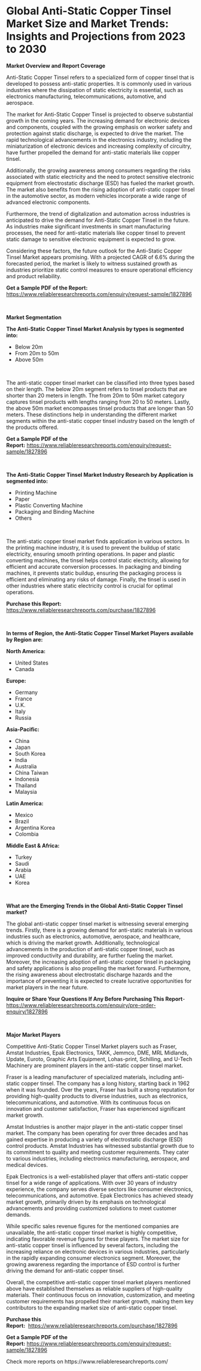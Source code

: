 <p><h1>Global Anti-Static Copper Tinsel Market Size and Market Trends: Insights and Projections from 2023 to 2030</h1></p><p><strong>Market Overview and Report Coverage</strong></p>
<p><p>Anti-Static Copper Tinsel refers to a specialized form of copper tinsel that is developed to possess anti-static properties. It is commonly used in various industries where the dissipation of static electricity is essential, such as electronics manufacturing, telecommunications, automotive, and aerospace.</p><p>The market for Anti-Static Copper Tinsel is projected to observe substantial growth in the coming years. The increasing demand for electronic devices and components, coupled with the growing emphasis on worker safety and protection against static discharge, is expected to drive the market. The rapid technological advancements in the electronics industry, including the miniaturization of electronic devices and increasing complexity of circuitry, have further propelled the demand for anti-static materials like copper tinsel.</p><p>Additionally, the growing awareness among consumers regarding the risks associated with static electricity and the need to protect sensitive electronic equipment from electrostatic discharge (ESD) has fueled the market growth. The market also benefits from the rising adoption of anti-static copper tinsel in the automotive sector, as modern vehicles incorporate a wide range of advanced electronic components.</p><p>Furthermore, the trend of digitalization and automation across industries is anticipated to drive the demand for Anti-Static Copper Tinsel in the future. As industries make significant investments in smart manufacturing processes, the need for anti-static materials like copper tinsel to prevent static damage to sensitive electronic equipment is expected to grow.</p><p>Considering these factors, the future outlook for the Anti-Static Copper Tinsel Market appears promising. With a projected CAGR of 6.6% during the forecasted period, the market is likely to witness sustained growth as industries prioritize static control measures to ensure operational efficiency and product reliability.</p></p>
<p><strong>Get a Sample PDF of the Report:</strong> <a href="https://www.reliableresearchreports.com/enquiry/request-sample/1827896">https://www.reliableresearchreports.com/enquiry/request-sample/1827896</a></p>
<p>&nbsp;</p>
<p><strong>Market Segmentation</strong></p>
<p><strong>The Anti-Static Copper Tinsel Market Analysis by types is segmented into:</strong></p>
<p><ul><li>Below 20m</li><li>From 20m to 50m</li><li>Above 50m</li></ul></p>
<p>&nbsp;</p>
<p><p>The anti-static copper tinsel market can be classified into three types based on their length. The below 20m segment refers to tinsel products that are shorter than 20 meters in length. The from 20m to 50m market category captures tinsel products with lengths ranging from 20 to 50 meters. Lastly, the above 50m market encompasses tinsel products that are longer than 50 meters. These distinctions help in understanding the different market segments within the anti-static copper tinsel industry based on the length of the products offered.</p></p>
<p><strong>Get a Sample PDF of the Report:</strong>&nbsp;<a href="https://www.reliableresearchreports.com/enquiry/request-sample/1827896">https://www.reliableresearchreports.com/enquiry/request-sample/1827896</a></p>
<p>&nbsp;</p>
<p><strong>The Anti-Static Copper Tinsel Market Industry Research by Application is segmented into:</strong></p>
<p><ul><li>Printing Machine</li><li>Paper</li><li>Plastic Converting Machine</li><li>Packaging and Binding Machine</li><li>Others</li></ul></p>
<p>&nbsp;</p>
<p><p>The anti-static copper tinsel market finds application in various sectors. In the printing machine industry, it is used to prevent the buildup of static electricity, ensuring smooth printing operations. In paper and plastic converting machines, the tinsel helps control static electricity, allowing for efficient and accurate conversion processes. In packaging and binding machines, it prevents static buildup, ensuring the packaging process is efficient and eliminating any risks of damage. Finally, the tinsel is used in other industries where static electricity control is crucial for optimal operations.</p></p>
<p><strong>Purchase this Report:</strong>&nbsp; <a href="https://www.reliableresearchreports.com/purchase/1827896">https://www.reliableresearchreports.com/purchase/1827896</a></p>
<p>&nbsp;</p>
<p><strong>In terms of Region, the Anti-Static Copper Tinsel Market Players available by Region are:</strong></p>
<p>
    <p> <strong> North America: </strong>
        <ul>
            <li>United States</li>
            <li>Canada</li>
        </ul>
        </p> 
    <p> <strong> Europe: </strong>
        <ul>
            <li>Germany</li>
            <li>France</li>
            <li>U.K.</li>
            <li>Italy</li>
            <li>Russia</li>
        </ul>
        </p> 
    <p> <strong> Asia-Pacific: </strong>
        <ul>
            <li>China</li>
            <li>Japan</li>
            <li>South Korea</li>
            <li>India</li>
            <li>Australia</li>
            <li>China Taiwan</li>
            <li>Indonesia</li>
            <li>Thailand</li>
            <li>Malaysia</li>
        </ul>
        </p> 
    <p> <strong> Latin America: </strong>
        <ul>
            <li>Mexico</li>
            <li>Brazil</li>
            <li>Argentina Korea</li>
            <li>Colombia</li>
        </ul>
        </p> 
    <p> <strong> Middle East & Africa: </strong>
        <ul>
            <li>Turkey</li>
            <li>Saudi</li>
            <li>Arabia</li>
            <li>UAE</li>
            <li>Korea</li>
        </ul>
    </p>
    </p>
<p>&nbsp;</p>
<p><strong>What are the Emerging Trends in the Global Anti-Static Copper Tinsel market?</strong></p>
<p><p>The global anti-static copper tinsel market is witnessing several emerging trends. Firstly, there is a growing demand for anti-static materials in various industries such as electronics, automotive, aerospace, and healthcare, which is driving the market growth. Additionally, technological advancements in the production of anti-static copper tinsel, such as improved conductivity and durability, are further fueling the market. Moreover, the increasing adoption of anti-static copper tinsel in packaging and safety applications is also propelling the market forward. Furthermore, the rising awareness about electrostatic discharge hazards and the importance of preventing it is expected to create lucrative opportunities for market players in the near future.</p></p>
<p><strong>Inquire or Share Your Questions If Any Before Purchasing This Report</strong>- <a href="https://www.reliableresearchreports.com/enquiry/pre-order-enquiry/1827896">https://www.reliableresearchreports.com/enquiry/pre-order-enquiry/1827896</a></p>
<p>&nbsp;</p>
<p><strong>Major Market Players</strong></p>
<p><p>Competitive Anti-Static Copper Tinsel Market players such as Fraser, Amstat Industries, Epak Electronics, TAKK, Jemmco, DME, MRL Midlands, Update, Euroto, Graphic Arts Equipment, Lohas-print, Schilling, and U-Tech Machinery are prominent players in the anti-static copper tinsel market.</p><p>Fraser is a leading manufacturer of specialized materials, including anti-static copper tinsel. The company has a long history, starting back in 1962 when it was founded. Over the years, Fraser has built a strong reputation for providing high-quality products to diverse industries, such as electronics, telecommunications, and automotive. With its continuous focus on innovation and customer satisfaction, Fraser has experienced significant market growth.</p><p>Amstat Industries is another major player in the anti-static copper tinsel market. The company has been operating for over three decades and has gained expertise in producing a variety of electrostatic discharge (ESD) control products. Amstat Industries has witnessed substantial growth due to its commitment to quality and meeting customer requirements. They cater to various industries, including electronics manufacturing, aerospace, and medical devices.</p><p>Epak Electronics is a well-established player that offers anti-static copper tinsel for a wide range of applications. With over 30 years of industry experience, the company serves diverse sectors like consumer electronics, telecommunications, and automotive. Epak Electronics has achieved steady market growth, primarily driven by its emphasis on technological advancements and providing customized solutions to meet customer demands.</p><p>While specific sales revenue figures for the mentioned companies are unavailable, the anti-static copper tinsel market is highly competitive, indicating favorable revenue figures for these players. The market size for anti-static copper tinsel is influenced by several factors, including the increasing reliance on electronic devices in various industries, particularly in the rapidly expanding consumer electronics segment. Moreover, the growing awareness regarding the importance of ESD control is further driving the demand for anti-static copper tinsel.</p><p>Overall, the competitive anti-static copper tinsel market players mentioned above have established themselves as reliable suppliers of high-quality materials. Their continuous focus on innovation, customization, and meeting customer requirements has propelled their market growth, making them key contributors to the expanding market size of anti-static copper tinsel.</p></p>
<p><strong>Purchase this Report:</strong>&nbsp;&nbsp;<a href="https://www.reliableresearchreports.com/purchase/1827896">https://www.reliableresearchreports.com/purchase/1827896</a></p>
<p></p>
<p><strong>Get a Sample PDF of the Report:</strong>&nbsp;<a href="https://www.reliableresearchreports.com/enquiry/request-sample/1827896">https://www.reliableresearchreports.com/enquiry/request-sample/1827896</a></p>
<p>Check more reports on https://www.reliableresearchreports.com/</p>